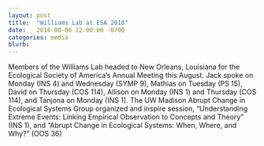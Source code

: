 ```yaml
---
layout: post
title:  "Williams Lab at ESA 2018"
date:   2018-08-06 12:00:00 -0700
categories: media
blurb:
---
```

Members of the Williams Lab headed to New Orleans, Louisiana for the Ecological Society of America’s Annual Meeting this August. Jack spoke on Monday (INS 4) and Wednesday (SYMP 9), Mathias on Tuesday (PS 15), David on Thursday (COS 114), Allison on Monday (INS 1) and Thursday (COS 114), and Tanjona on Monday (INS 1). The UW Madison Abrupt Change in Ecological Systems Group organized and inspire session, “Understanding Extreme Events: Linking Empirical Observation to Concepts and Theory” (INS 1), and “Abrupt Change in Ecological Systems: When, Where, and Why?” (OOS 36) 
